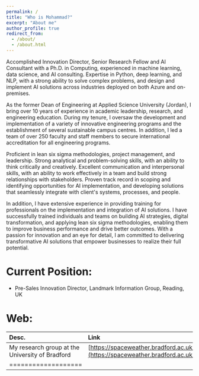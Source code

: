 ```yaml
---
permalink: /
title: "Who is Mohammad?"
excerpt: "About me"
author_profile: true
redirect_from: 
  - /about/
  - /about.html
---
```


Accomplished Innovation Director, Senior Research Fellow and AI Consultant with a Ph.D. in Computing, experienced in machine learning, data science, and AI consulting. Expertise in Python, deep learning, and NLP, with a strong ability to solve complex problems, and design and implement AI solutions across industries deployed on both Azure and on-premises.

As the former Dean of Engineering at Applied Science University (Jordan), I bring over 10 years of experience in academic leadership, research, and engineering education. During my tenure, I oversaw the development and implementation of a variety of innovative engineering programs and the establishment of several sustainable campus centres. In addition, I led a team of over 250 faculty and staff members to secure international accreditation for all engineering programs.

Proficient in lean six sigma methodologies, project management, and leadership. Strong analytical and problem-solving skills, with an ability to think critically and creatively. Excellent communication and interpersonal skills, with an ability to work effectively in a team and build strong relationships with stakeholders. Proven track record in scoping and identifying opportunities for AI implementation, and developing solutions that seamlessly integrate with client's systems, processes, and people.

In addition, I have extensive experience in providing training for professionals on the implementation and integration of AI solutions. I have successfully trained individuals and teams on building AI strategies, digital transformation, and applying lean six sigma methodologies, enabling them to improve business performance and drive better outcomes. With a passion for innovation and an eye for detail, I am committed to delivering transformative AI solutions that empower businesses to realize their full potential.


Current Position:
======
* Pre-Sales Innovation Director, Landmark Information Group, Reading, UK

Web:
======

| Desc. | Link |
|:-------|:-------|
| My research group at the University of Bradford | [https://spaceweather.bradford.ac.uk/](https://spaceweather.bradford.ac.uk/) |
|===================|

